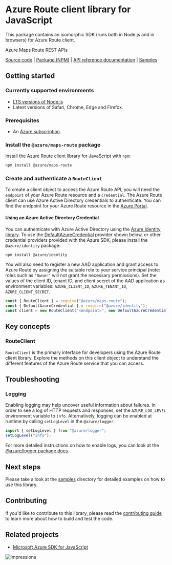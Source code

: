 # Azure Route client library for JavaScript

This package contains an isomorphic SDK (runs both in Node.js and in browsers) for Azure Route client.

Azure Maps Route REST APIs

[Source code](https://github.com/Azure/azure-sdk-for-js/tree/master/sdk/maps/maps-route) |
[Package (NPM)](https://www.npmjs.com/package/@azure/maps-route) |
[API reference documentation](https://docs.microsoft.com/javascript/api/@azure/maps-route) |
[Samples](https://github.com/Azure/azure-sdk-for-js/tree/master/sdk/maps/maps-route/samples)

## Getting started

### Currently supported environments

- [LTS versions of Node.js](https://nodejs.org/about/releases/)
- Latest versions of Safari, Chrome, Edge and Firefox.

### Prerequisites

- An [Azure subscription][azure_sub].

### Install the `@azure/maps-route` package

Install the Azure Route client library for JavaScript with `npm`:

```bash
npm install @azure/maps-route
```

### Create and authenticate a `RouteClient`

To create a client object to access the Azure Route API, you will need the `endpoint` of your Azure Route resource and a `credential`. The Azure Route client can use Azure Active Directory credentials to authenticate.
You can find the endpoint for your Azure Route resource in the [Azure Portal][azure_portal].

#### Using an Azure Active Directory Credential

You can authenticate with Azure Active Directory using the [Azure Identity library][azure_identity]. To use the [DefaultAzureCredential][defaultazurecredential] provider shown below, or other credential providers provided with the Azure SDK, please install the `@azure/identity` package:

```bash
npm install @azure/identity
```

You will also need to register a new AAD application and grant access to Azure Route by assigning the suitable role to your service principal (note: roles such as `"Owner"` will not grant the necessary permissions).
Set the values of the client ID, tenant ID, and client secret of the AAD application as environment variables: `AZURE_CLIENT_ID`, `AZURE_TENANT_ID`, `AZURE_CLIENT_SECRET`.

```javascript
const { RouteClient } = require("@azure/maps-route");
const { DefaultAzureCredential } = require("@azure/identity");
const client = new RouteClient("<endpoint>", new DefaultAzureCredential());
```

## Key concepts

### RouteClient

`RouteClient` is the primary interface for developers using the Azure Route client library. Explore the methods on this client object to understand the different features of the Azure Route service that you can access.

## Troubleshooting

### Logging

Enabling logging may help uncover useful information about failures. In order to see a log of HTTP requests and responses, set the `AZURE_LOG_LEVEL` environment variable to `info`. Alternatively, logging can be enabled at runtime by calling `setLogLevel` in the `@azure/logger`:

```javascript
import { setLogLevel } from "@azure/logger";
setLogLevel("info");
```

For more detailed instructions on how to enable logs, you can look at the [@azure/logger package docs](https://github.com/Azure/azure-sdk-for-js/tree/master/sdk/core/logger).

## Next steps

Please take a look at the [samples](https://github.com/Azure/azure-sdk-for-js/tree/master/sdk/maps/maps-route/samples) directory for detailed examples on how to use this library.

## Contributing

If you'd like to contribute to this library, please read the [contributing guide](https://github.com/Azure/azure-sdk-for-js/blob/master/CONTRIBUTING.md) to learn more about how to build and test the code.

## Related projects

- [Microsoft Azure SDK for JavaScript](https://github.com/Azure/azure-sdk-for-js)

![Impressions](https://azure-sdk-impressions.azurewebsites.net/api/impressions/azure-sdk-for-js%2Fsdk%2Fmaps%2Fmaps-route%2FREADME.png)

[azure_cli]: https://docs.microsoft.com/cli/azure
[azure_sub]: https://azure.microsoft.com/free/
[azure_sub]: https://azure.microsoft.com/free/
[azure_portal]: https://portal.azure.com
[azure_identity]: https://github.com/Azure/azure-sdk-for-js/tree/master/sdk/identity/identity
[defaultazurecredential]: https://github.com/Azure/azure-sdk-for-js/tree/master/sdk/identity/identity#defaultazurecredential
